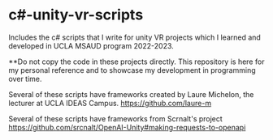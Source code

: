 # c#-unity-vr-scripts
Includes the c# scripts that I write for unity VR projects which I learned and developed in UCLA MSAUD program 2022-2023.

**Do not copy the code in these projects directly. This repository is here for my personal reference and to showcase my development in programming over time.

Several of these scripts have frameworks created by Laure Michelon, the lecturer at UCLA IDEAS Campus.
https://github.com/laure-m

Several of these scripts have frameworks from Scrnalt's project
https://github.com/srcnalt/OpenAI-Unity#making-requests-to-openapi
